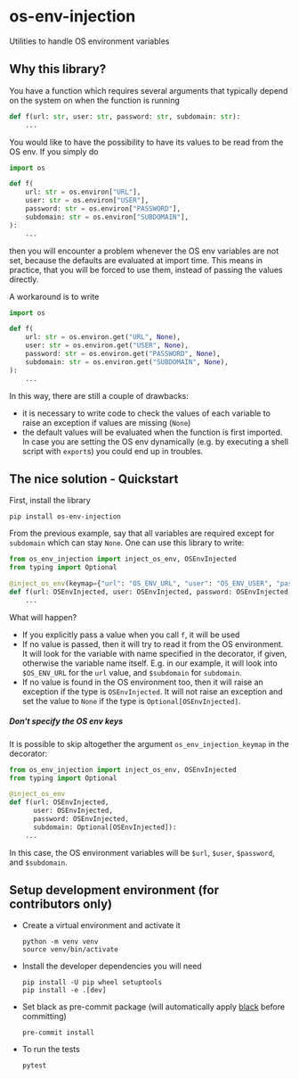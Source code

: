 # os-env-injection
Utilities to handle OS environment variables

## Why this library?

You have a function which requires several arguments that typically depend on the system on when the function is running
```python
def f(url: str, user: str, password: str, subdomain: str):
    ...
```

You would like to have the possibility to have its values to be read from the OS env.
If you simply do
```python
import os

def f(
    url: str = os.environ["URL"],
    user: str = os.environ["USER"],
    password: str = os.environ["PASSWORD"],
    subdomain: str = os.environ["SUBDOMAIN"],
):
    ...
```
then you will encounter a problem whenever the OS env variables are not set, because the defaults are evaluated at import time.
This means in practice, that you will be forced to use them, instead of passing the values directly.

A workaround is to write
```python
import os

def f(
    url: str = os.environ.get("URL", None),
    user: str = os.environ.get("USER", None),
    password: str = os.environ.get("PASSWORD", None),
    subdomain: str = os.environ.get("SUBDOMAIN", None),
):
    ...
```
In this way, there are still a couple of drawbacks:
* it is necessary to write code to check the values of each variable to raise an exception if values are missing (`None`)
* the default values will be evaluated when the function is first imported.   
  In case you are setting the OS env dynamically (e.g. by executing a shell script with `export`s) you could end up in troubles.



## The nice solution - Quickstart

First, install the library
```shell
pip install os-env-injection
```

From the previous example, say that all variables are required except for `subdomain` which can stay `None`.
One can use this library to write: 

```python
from os_env_injection import inject_os_env, OSEnvInjected
from typing import Optional

@inject_os_env(keymap={"url": "OS_ENV_URL", "user": "OS_ENV_USER", "password": "OS_ENV_PASSWORD"})
def f(url: OSEnvInjected, user: OSEnvInjected, password: OSEnvInjected, subdomain: Optional[OSEnvInjected]):
    ...
```

What will happen?
* If you explicitly pass a value when you call `f`, it will be used
* If no value is passed, then it will try to read it from the OS environment. 
  It will look for the variable with name specified in the decorator, if given, otherwise the variable name itself.
  E.g. in our example, it will look into `$OS_ENV_URL` for the `url` value, and `$subdomain` for `subdomain`.
* If no value is found in the OS environment too, then it will raise an exception if the type is `OSEnvInjected`.
  It will not raise an exception and set the value to `None` if the type is `Optional[OSEnvInjected]`.


##### Don't specify the OS env keys

It is possible to skip altogether the argument `os_env_injection_keymap` in the decorator:
```python
from os_env_injection import inject_os_env, OSEnvInjected
from typing import Optional

@inject_os_env
def f(url: OSEnvInjected, 
      user: OSEnvInjected, 
      password: OSEnvInjected, 
      subdomain: Optional[OSEnvInjected]):
    ...
```
In this case, the OS environment variables will be `$url`, `$user`, `$password`, and `$subdomain`.



## Setup development environment (for contributors only)

* Create a virtual environment and activate it
  ```shell
  python -m venv venv
  source venv/bin/activate
  ```

* Install the developer dependencies you will need
  ```shell
  pip install -U pip wheel setuptools
  pip install -e .[dev]
  ```
  
* Set black as pre-commit package (will automatically apply [black](https://github.com/psf/black) before committing)
  ```shell
  pre-commit install
  ```
  
* To run the tests
  ```shell
  pytest
  ```
